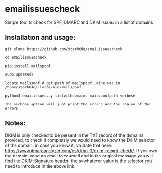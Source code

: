 # emailissuescheck
Simple tool to check for SPF, DMARC and DKIM issues in a list of domains



## Installation and usage:

```
git clone https://github.com/stark0de/emailissuescheck

cd emailissuescheck

pip install mailspoof

sudo updatedb

locate mailspoof # get path of mailspoof, mine was in /home/stark0de/.local/bin/mailspoof

python3 emailissues.py listwithdomains mailspoofpath verbose

The verbose option will just print the errors and the reason of the errors
```
## Notes:

DKIM is only checked to be present in the TXT record of the domains provided, to check it completely we would need to know the DKIM selector of the domain, in case you know it, validate that here: https://www.dmarcanalyzer.com/es/dkim-3/dkim-record-check/. If you own the domain, send an email to yourself and in the original message you will find the DKIM-Signature header, the s=whatever value is the selector you need to introduce in the above link.
